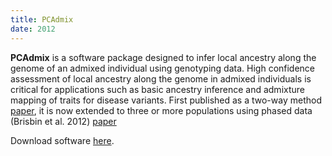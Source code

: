 ```yaml
---
title: PCAdmix
date: 2012
---
```

**PCAdmix** is a software package designed to infer local ancestry along the genome of an 
admixed individual using genotyping data. High confidence assessment of local ancestry 
along the genome in admixed individuals is critical for applications such as basic 
ancestry inference and admixture mapping of traits for disease variants. First published 
as a two-way method [paper](/assets/static/Bryc2010.pdf), it is now extended to three or 
more populations using phased data (Brisbin et al. 2012)
[paper](/assets/static/Brsbin2012.pdf)

Download software
[here](https://sites.google.com/site/pcadmix/downloads/copyright_1-0).


